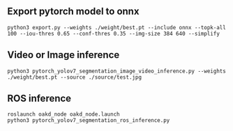 ## Export pytorch model to onnx
```
python3 export.py --weights ./weight/best.pt --include onnx --topk-all 100 --iou-thres 0.65 --conf-thres 0.35 --img-size 384 640 --simplify
```

## Video or Image inference
```
python3 pytorch_yolov7_segmentation_image_video_inference.py --weights ./weight/best.pt --source ./source/test.jpg
```

## ROS inference
```
roslaunch oakd_node oakd_node.launch
python3 pytorch_yolov7_segmentation_ros_inference.py
```
